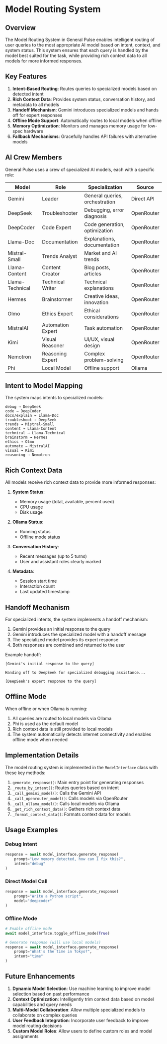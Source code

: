 # Model Routing System

## Overview

The Model Routing System in General Pulse enables intelligent routing of user queries to the most appropriate AI model based on intent, context, and system status. This system ensures that each query is handled by the model best suited for the task, while providing rich context data to all models for more informed responses.

## Key Features

1. **Intent-Based Routing**: Routes queries to specialized models based on detected intent
2. **Rich Context Data**: Provides system status, conversation history, and metadata to all models
3. **Handoff Mechanism**: Gemini introduces specialized models and hands off for expert responses
4. **Offline Mode Support**: Automatically routes to local models when offline
5. **Memory Optimization**: Monitors and manages memory usage for low-spec hardware
6. **Fallback Mechanisms**: Gracefully handles API failures with alternative models

## AI Crew Members

General Pulse uses a crew of specialized AI models, each with a specific role:

| Model | Role | Specialization | Source |
|-------|------|----------------|--------|
| Gemini | Leader | General queries, orchestration | Direct API |
| DeepSeek | Troubleshooter | Debugging, error diagnosis | OpenRouter |
| DeepCoder | Code Expert | Code generation, optimization | OpenRouter |
| Llama-Doc | Documentation | Explanations, documentation | OpenRouter |
| Mistral-Small | Trends Analyst | Market and AI trends | OpenRouter |
| Llama-Content | Content Creator | Blog posts, articles | OpenRouter |
| Llama-Technical | Technical Writer | Technical explanations | OpenRouter |
| Hermes | Brainstormer | Creative ideas, innovation | OpenRouter |
| Olmo | Ethics Expert | Ethical considerations | OpenRouter |
| MistralAI | Automation Expert | Task automation | OpenRouter |
| Kimi | Visual Reasoner | UI/UX, visual design | OpenRouter |
| Nemotron | Reasoning Expert | Complex problem-solving | OpenRouter |
| Phi | Local Model | Offline support | Ollama |

## Intent to Model Mapping

The system maps intents to specialized models:

```
debug → DeepSeek
code → DeepCoder
docs/explain → Llama-Doc
troubleshoot → DeepSeek
trends → Mistral-Small
content → Llama-Content
technical → Llama-Technical
brainstorm → Hermes
ethics → Olmo
automate → MistralAI
visual → Kimi
reasoning → Nemotron
```

## Rich Context Data

All models receive rich context data to provide more informed responses:

1. **System Status**:
   - Memory usage (total, available, percent used)
   - CPU usage
   - Disk usage

2. **Ollama Status**:
   - Running status
   - Offline mode status

3. **Conversation History**:
   - Recent messages (up to 5 turns)
   - User and assistant roles clearly marked

4. **Metadata**:
   - Session start time
   - Interaction count
   - Last updated timestamp

## Handoff Mechanism

For specialized intents, the system implements a handoff mechanism:

1. Gemini provides an initial response to the query
2. Gemini introduces the specialized model with a handoff message
3. The specialized model provides its expert response
4. Both responses are combined and returned to the user

Example handoff:
```
[Gemini's initial response to the query]

Handing off to DeepSeek for specialized debugging assistance...

[DeepSeek's expert response to the query]
```

## Offline Mode

When offline or when Ollama is running:

1. All queries are routed to local models via Ollama
2. Phi is used as the default model
3. Rich context data is still provided to local models
4. The system automatically detects internet connectivity and enables offline mode when needed

## Implementation Details

The model routing system is implemented in the `ModelInterface` class with these key methods:

1. `generate_response()`: Main entry point for generating responses
2. `_route_by_intent()`: Routes queries based on intent
3. `_call_gemini_model()`: Calls the Gemini API
4. `_call_openrouter_model()`: Calls models via OpenRouter
5. `_call_ollama_model()`: Calls local models via Ollama
6. `_get_rich_context_data()`: Gathers rich context data
7. `_format_context_data()`: Formats context data for models

## Usage Examples

### Debug Intent

```python
response = await model_interface.generate_response(
    prompt="Low memory detected, how can I fix this?",
    intent="debug"
)
```

### Direct Model Call

```python
response = await model_interface.generate_response(
    prompt="Write a Python script",
    model="deepcoder"
)
```

### Offline Mode

```python
# Enable offline mode
await model_interface.toggle_offline_mode(True)

# Generate response (will use local models)
response = await model_interface.generate_response(
    prompt="What's the time in Tokyo?",
    intent="time"
)
```

## Future Enhancements

1. **Dynamic Model Selection**: Use machine learning to improve model selection based on past performance
2. **Context Optimization**: Intelligently trim context data based on model capabilities and query needs
3. **Multi-Model Collaboration**: Allow multiple specialized models to collaborate on complex queries
4. **User Feedback Integration**: Incorporate user feedback to improve model routing decisions
5. **Custom Model Roles**: Allow users to define custom roles and model assignments
